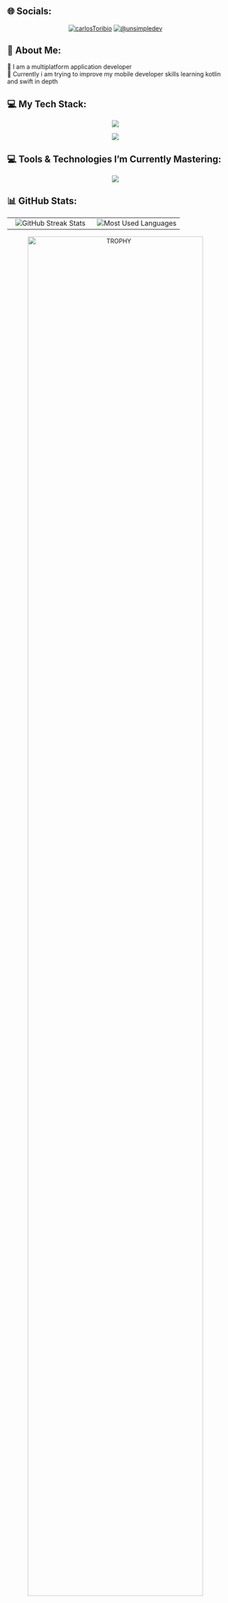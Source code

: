 ## 🌐 Socials:
<p align="center">
  <a href="https://www.linkedin.com/in/carlostoribiogarcia" target="blank"><img align="center" src="https://img.shields.io/badge/LinkedIn-0077B5?style=for-the-badge&logo=linkedin&logoColor=white" alt="carlosToribio"/></a>
  <a href = "mailto:Cxrlos_atg@hotmail.com" target="blank"><img align="center" src="https://img.shields.io/badge/Microsoft_Outlook-0078D4?style=for-the-badge&logo=microsoft-outlook&logoColor=white" alt="@unsimpledev"  /></a>

## 💫 About Me:
🔭 I am a multiplatform application developer<br>🌱 Currently i am trying to improve my mobile developer skills learning kotlin and swift in depth<br>

## 💻 My Tech Stack:
<p align="center">
  <a href="https://skillicons.dev">
    <img src="https://skillicons.dev/icons?i=git,gitlab,androidstudio,vscode,atom,eclipse,windows,linux,notion,ps" />
  </a>
</p>

<p align="center">
  <a href="https://skillicons.dev">
    <img src="https://skillicons.dev/icons?i=mysql,java,angular,js,ts,wordpress,html,css,sqlite,py,firebase,nodejs" />
  </a>
</p>

## 💻 Tools & Technologies I’m Currently Mastering:
<p align="center">
  <a href="https://skillicons.dev">
    <img src="https://skillicons.dev/icons?i=kotlin,swift,c,cs,cpp,aws" />
  </a>

## 📊 GitHub Stats:
<div align="center">
  <table>
    <tr>
      <!-- Streak Stats -->
      <td align="center" width="50%">
        <img src="https://github-readme-streak-stats.herokuapp.com/?user=Cxrlos-atg&theme=tokyonight&hide_border=false" alt="GitHub Streak Stats" />
      </td>
      <!-- Most Used Languages -->
      <td align="center" width="50%">
        <img src="https://github-readme-stats.vercel.app/api/top-langs/?username=Cxrlos-atg&theme=tokyonight&hide_border=false&include_all_commits=false&count_private=false&layout=compact" alt="Most Used Languages" />
      </td>
    </tr>
  </table>

<p align="center">
  <a href="https://github.com/ryo-ma/github-profile-trophy" title="Go to Source">
    <img align="center" width="90%" src="https://github-profile-trophy.vercel.app/?username=Cxrlos-atg&theme=radical&row=1&column=7&margin-h=15&margin-w=5&no-bg=true" alt="TROPHY" />
  </a>
</p>


## 👀 Profile Visits:
<p align="center">
  <img src="https://visitcount.itsvg.in/api?id=Cxrlos-atg&icon=0&color=12" alt="Profile Views Counter" />
</p>


<!-- Proudly created with GPRM ( https://gprm.itsvg.in ) -->
